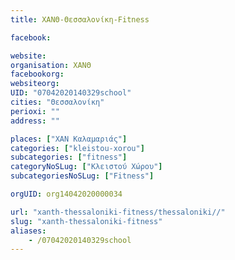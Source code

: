 ```yaml
---
title: ΧΑΝΘ-Θεσσαλονίκη-Fitness

facebook:

website:
organisation: ΧΑΝΘ
facebookorg:
websiteorg:
UID: "07042020140329school"
cities: "Θεσσαλονίκη"
perioxi: ""
address: ""

places: ["ΧΑΝ Καλαμαριάς"]
categories: ["kleistou-xorou"]
subcategories: ["fitness"]
categoryNoSLug: ["Κλειστού Χώρου"]
subcategoriesNoSLug: ["Fitness"]

orgUID: org14042020000034

url: "xanth-thessaloniki-fitness/thessaloniki//"
slug: "xanth-thessaloniki-fitness"
aliases:
    - /07042020140329school
---
```





